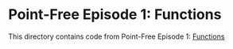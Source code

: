 # Point-Free Episode 1: Functions

This directory contains code from Point-Free Episode 1:
[Functions](https://www.pointfree.co/episodes/ep1-functions)
